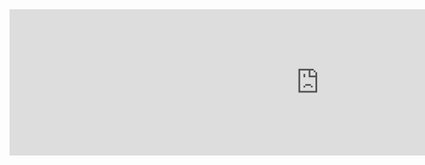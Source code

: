


<iframe src="https://h5p.org/h5p/embed/648005" width="1090" height="258" frameborder="0" allowfullscreen="allowfullscreen"></iframe><script src="https://h5p.org/sites/all/modules/h5p/library/js/h5p-resizer.js" charset="UTF-8"></script>
